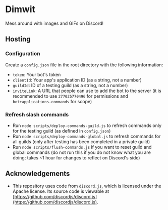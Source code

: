 # Dimwit

Mess around with images and GIFs on Discord!


## Hosting

### Configuration

Create a `config.json` file in the root directory with the following information:

* `token`: Your bot's token
* `clientId`: Your app's application ID (as a string, not a number)
* `guildId`: ID of a testing guild (as a string, not a number)
* `inviteLink`: A URL that people can use to add the bot to the server (it is recommended to use `277025770496` for permissions and `bot+applications.commands` for scope)

### Refresh slash commands

* Run `node scripts/deploy-commands-guild.js` to refresh commands only for the testing guild (as defined in `config.json`)
* Run `node scripts/deploy-commands-global.js` to refresh commands for all guilds (only after testing has been completed in a private guild)
* Run `node scripts/flush-commands.js` if you want to reset guild and global commands (do not run this if you do not know what you are doing; takes ~1 hour for changes to reflect on Discord's side)

## Acknowledgements

* This repository uses code from `discord.js`, which is licensed under the Apache license. Its source code is viewable at [https://github.com/discordjs/discord.js](https://github.com/discordjs/discord.js).